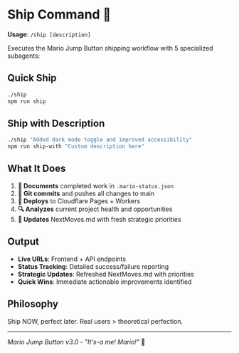 # Ship Command 🍄

**Usage**: `/ship [description]`

Executes the Mario Jump Button shipping workflow with 5 specialized subagents:

## Quick Ship
```bash
./ship
npm run ship
```

## Ship with Description
```bash
./ship "Added dark mode toggle and improved accessibility"
npm run ship-with "Custom description here"
```

## What It Does

1. **📝 Documents** completed work in `.mario-status.json`
2. **🚀 Git commits** and pushes all changes to main
3. **🚢 Deploys** to Cloudflare Pages + Workers
4. **🔍 Analyzes** current project health and opportunities  
5. **🎯 Updates** NextMoves.md with fresh strategic priorities

## Output
- **Live URLs**: Frontend + API endpoints
- **Status Tracking**: Detailed success/failure reporting
- **Strategic Updates**: Refreshed NextMoves.md with priorities
- **Quick Wins**: Immediate actionable improvements identified

## Philosophy
Ship NOW, perfect later. Real users > theoretical perfection.

---
*Mario Jump Button v3.0 - "It's-a me! Mario!"* 🍄